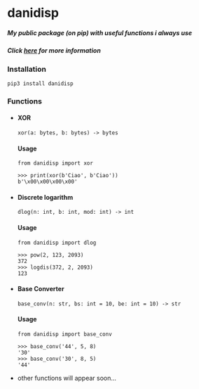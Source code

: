 # danidisp
##### My public package (on pip) with useful functions i always use
##### Click [here](https://pypi.org/project/danidisp/#description) for more information
### Installation

```pip3 install danidisp```

### Functions

- #### XOR

  ```
  xor(a: bytes, b: bytes) -> bytes
  ```
  #### Usage

  ``` 
  from danidisp import xor
  
  >>> print(xor(b'Ciao', b'Ciao')) 
  b'\x00\x00\x00\x00'
  ```

- #### Discrete logarithm

  ```
  dlog(n: int, b: int, mod: int) -> int
  ```

  #### Usage
  ```
  from danidisp import dlog
  
  >>> pow(2, 123, 2093)
  372
  >>> logdis(372, 2, 2093)
  123
  ```

- #### Base Converter

  ```
  base_conv(n: str, bs: int = 10, be: int = 10) -> str
  ```

  #### Usage
  ```
  from danidisp import base_conv
  
  >>> base_conv('44', 5, 8)
  '30'
  >>> base_conv('30', 8, 5)
  '44'
  ```

- other functions will appear soon...
